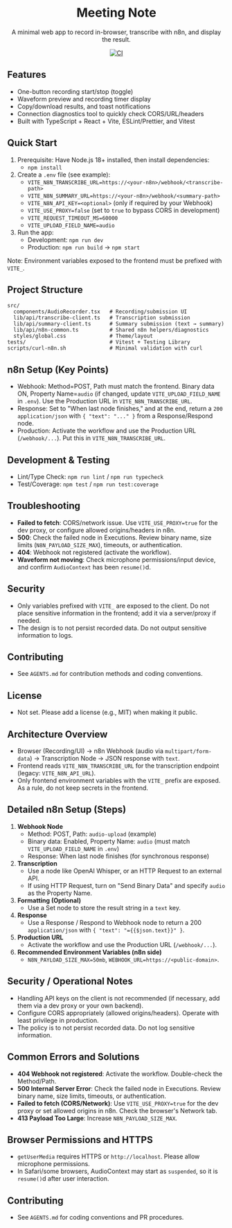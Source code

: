 <div align="center">

# Meeting Note

A minimal web app to record in-browser, transcribe with n8n, and display the result.

[![CI](https://github.com/libkazz/meetingnote/actions/workflows/ci.yml/badge.svg)](../../actions/workflows/ci.yml)

</div>

## Features
- One-button recording start/stop (toggle)
- Waveform preview and recording timer display
- Copy/download results, and toast notifications
- Connection diagnostics tool to quickly check CORS/URL/headers
- Built with TypeScript + React + Vite, ESLint/Prettier, and Vitest

## Quick Start
1) Prerequisite: Have Node.js 18+ installed, then install dependencies:
   - `npm install`
2) Create a `.env` file (see example):
   - `VITE_N8N_TRANSCRIBE_URL=https://<your-n8n>/webhook/<transcribe-path>`
   - `VITE_N8N_SUMMARY_URL=https://<your-n8n>/webhook/<summary-path>`
   - `VITE_N8N_API_KEY=<optional>` (only if required by your Webhook)
   - `VITE_USE_PROXY=false` (set to `true` to bypass CORS in development)
   - `VITE_REQUEST_TIMEOUT_MS=60000`
   - `VITE_UPLOAD_FIELD_NAME=audio`
3) Run the app:
   - Development: `npm run dev`
   - Production: `npm run build` → `npm start`

Note: Environment variables exposed to the frontend must be prefixed with `VITE_`.

## Project Structure
```
src/
  components/AudioRecorder.tsx   # Recording/submission UI
  lib/api/transcribe-client.ts   # Transcription submission
  lib/api/summary-client.ts      # Summary submission (text → summary)
  lib/api/n8n-common.ts          # Shared n8n helpers/diagnostics
  styles/global.css              # Theme/layout
tests/                           # Vitest + Testing Library
scripts/curl-n8n.sh              # Minimal validation with curl
```

## n8n Setup (Key Points)
- Webhook: Method=POST, Path must match the frontend. Binary data ON, Property Name=`audio` (if changed, update `VITE_UPLOAD_FIELD_NAME` in `.env`). Use the Production URL in `VITE_N8N_TRANSCRIBE_URL`.
- Response: Set to "When last node finishes," and at the end, return a `200 application/json` with `{ "text": "..." }` from a Response/Respond node.
- Production: Activate the workflow and use the Production URL (`/webhook/...`). Put this in `VITE_N8N_TRANSCRIBE_URL`.

## Development & Testing
- Lint/Type Check: `npm run lint` / `npm run typecheck`
- Test/Coverage: `npm test` / `npm run test:coverage`

## Troubleshooting
- **Failed to fetch**: CORS/network issue. Use `VITE_USE_PROXY=true` for the dev proxy, or configure allowed origins/headers in n8n.
- **500**: Check the failed node in Executions. Review binary name, size limits (`N8N_PAYLOAD_SIZE_MAX`), timeouts, or authentication.
- **404**: Webhook not registered (activate the workflow).
- **Waveform not moving**: Check microphone permissions/input device, and confirm `AudioContext` has been `resume()`d.

## Security
- Only variables prefixed with `VITE_` are exposed to the client. Do not place sensitive information in the frontend; add it via a server/proxy if needed.
- The design is to not persist recorded data. Do not output sensitive information to logs.

## Contributing
- See `AGENTS.md` for contribution methods and coding conventions.

## License
- Not set. Please add a license (e.g., MIT) when making it public.

## Architecture Overview
- Browser (Recording/UI) → n8n Webhook (audio via `multipart/form-data`) → Transcription Node → JSON response with `text`.
- Frontend reads `VITE_N8N_TRANSCRIBE_URL` for the transcription endpoint (legacy: `VITE_N8N_API_URL`).
- Only frontend environment variables with the `VITE_` prefix are exposed. As a rule, do not keep secrets in the frontend.

## Detailed n8n Setup (Steps)
1) **Webhook Node**
   - Method: POST, Path: `audio-upload` (example)
   - Binary data: Enabled, Property Name: `audio` (must match `VITE_UPLOAD_FIELD_NAME` in `.env`)
   - Response: When last node finishes (for synchronous response)
2) **Transcription**
   - Use a node like OpenAI Whisper, or an HTTP Request to an external API.
   - If using HTTP Request, turn on "Send Binary Data" and specify `audio` as the Property Name.
3) **Formatting (Optional)**
   - Use a Set node to store the result string in a `text` key.
4) **Response**
   - Use a Response / Respond to Webhook node to return a 200 `application/json` with `{ "text": "={{$json.text}}" }`.
5) **Production URL**
   - Activate the workflow and use the Production URL (`/webhook/...`).
6) **Recommended Environment Variables (n8n side)**
   - `N8N_PAYLOAD_SIZE_MAX=50mb`, `WEBHOOK_URL=https://<public-domain>`.

## Security / Operational Notes
- Handling API keys on the client is not recommended (if necessary, add them via a dev proxy or your own backend).
- Configure CORS appropriately (allowed origins/headers). Operate with least privilege in production.
- The policy is to not persist recorded data. Do not log sensitive information.

## Common Errors and Solutions
- **404 Webhook not registered**: Activate the workflow. Double-check the Method/Path.
- **500 Internal Server Error**: Check the failed node in Executions. Review binary name, size limits, timeouts, or authentication.
- **Failed to fetch (CORS/Network)**: Use `VITE_USE_PROXY=true` for the dev proxy or set allowed origins in n8n. Check the browser's Network tab.
- **413 Payload Too Large**: Increase `N8N_PAYLOAD_SIZE_MAX`.

## Browser Permissions and HTTPS
- `getUserMedia` requires HTTPS or `http://localhost`. Please allow microphone permissions.
- In Safari/some browsers, AudioContext may start as `suspended`, so it is `resume()`d after user interaction.

## Contributing
- See `AGENTS.md` for coding conventions and PR procedures.
